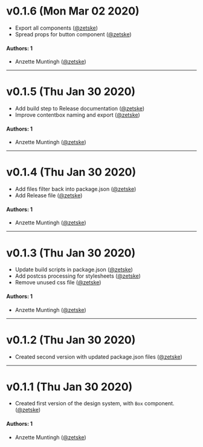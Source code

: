 # v0.1.6 (Mon Mar 02 2020)

- Export all components  ([@zetske](https://github.com/zetske))
- Spread props for button component  ([@zetske](https://github.com/zetske))

#### Authors: 1

- Anzette Muntingh ([@zetske](https://github.com/zetske))

---

# v0.1.5 (Thu Jan 30 2020)

- Add build step to Release documentation  ([@zetske](https://github.com/zetske))
- Improve contentbox naming and export  ([@zetske](https://github.com/zetske))

#### Authors: 1

- Anzette Muntingh ([@zetske](https://github.com/zetske))

---

# v0.1.4 (Thu Jan 30 2020)

- Add files filter back into package.json  ([@zetske](https://github.com/zetske))
- Add Release file  ([@zetske](https://github.com/zetske))

#### Authors: 1

- Anzette Muntingh ([@zetske](https://github.com/zetske))

---

# v0.1.3 (Thu Jan 30 2020)

- Update build scripts in package.json  ([@zetske](https://github.com/zetske))
- Add postcss processing for stylesheets  ([@zetske](https://github.com/zetske))
- Remove unused css file  ([@zetske](https://github.com/zetske))

#### Authors: 1

- Anzette Muntingh ([@zetske](https://github.com/zetske))

---

# v0.1.2 (Thu Jan 30 2020)

- Created second version with updated package.json files ([@zetske](https://github.com/zetske))

---

# v0.1.1 (Thu Jan 30 2020)

- Created first version of the design system, with `Box` component. ([@zetske](https://github.com/zetske))

#### Authors: 1

- Anzette Muntingh ([@zetske](https://github.com/zetske))